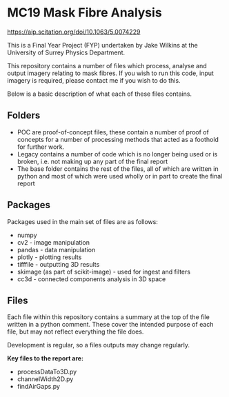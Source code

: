 # MC19 Mask Fibre Analysis
https://aip.scitation.org/doi/10.1063/5.0074229

This is a Final Year Project (FYP) undertaken by Jake Wilkins at the University of Surrey Physics Department. 

This repository contains a number of files which process, analyse and output imagery relating to mask fibres. If you wish to run this code, input imagery is required, please contact me if you wish to do this.

Below is a basic description of what each of these files contains. 

## Folders
- POC are proof-of-concept files, these contain a number of proof of concepts for a number of processing methods that acted as a foothold for further work.
- Legacy contains a number of code which is no longer being used or is broken, i.e. not making up any part of the final report
- The base folder contains the rest of the files, all of which are written in python and most of which were used wholly or in part to create the final report

## Packages
Packages used in the main set of files are as follows:

- numpy
- cv2 - image manipulation
- pandas - data manipulation
- plotly - plotting results
- tifffile - outputting 3D results
- skimage (as part of scikit-image) - used for ingest and filters
- cc3d - connected components analysis in 3D space

## Files
Each file within this repository contains a summary at the top of the file written in a python comment. These cover the intended purpose of each file, but may not reflect everything the file does.

Development is regular, so a files outputs may change regularly.

**Key files to the report are:**

- processDataTo3D.py
- channelWidth2D.py
- findAirGaps.py
